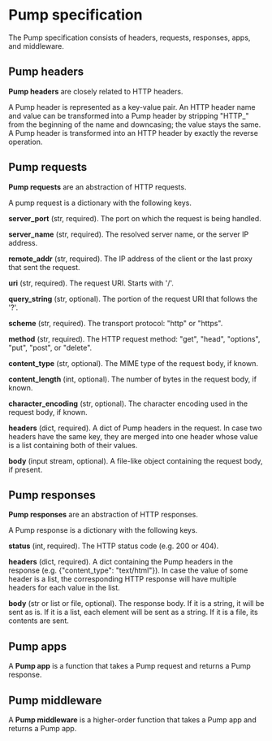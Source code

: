 # Pump specification

The Pump specification consists of headers, requests, responses, apps, and middleware.

## Pump headers

**Pump headers** are closely related to HTTP headers.

A Pump header is represented as a key-value pair.  An HTTP header name and value can be transformed into a Pump header by stripping "HTTP_" from the beginning of the name and downcasing; the value stays the same.  A Pump header is transformed into an HTTP header by exactly the reverse operation.

## Pump requests

**Pump requests** are an abstraction of HTTP requests.

A pump request is a dictionary with the following keys.

**server_port** (str, required).  The port on which the request is being handled.

**server_name** (str, required).  The resolved server name, or the server IP address.

**remote_addr** (str, required).  The IP address of the client or the last proxy that sent the request.

**uri** (str, required).  The request URI.  Starts with '/'.

**query_string** (str, optional).  The portion of the request URI that follows the '?'.

**scheme** (str, required).  The transport protocol: "http" or "https".

**method** (str, required).  The HTTP request method: "get", "head", "options", "put", "post", or "delete".

**content_type** (str, optional).  The MIME type of the request body, if known.

**content_length** (int, optional).  The number of bytes in the request body, if known.

**character_encoding** (str, optional).  The character encoding used in the request body, if known.

**headers** (dict, required).  A dict of Pump headers in the request.  In case two headers have the same key, they are merged into one header whose value is a list containing both of their values.

**body** (input stream, optional).  A file-like object containing the request body, if present.

## Pump responses

**Pump responses** are an abstraction of HTTP responses.

A Pump response is a dictionary with the following keys.

**status** (int, required).  The HTTP status code (e.g. 200 or 404).

**headers** (dict, required).  A dict containing the Pump headers in the response (e.g. {"content_type": "text/html"}).  In case the value of some header is a list, the corresponding HTTP response will have multiple headers for each value in the list.

**body** (str or list or file, optional).  The response body.  If it is a string, it will be sent as is.  If it is a list, each element will be sent as a string.  If it is a file, its contents are sent.

## Pump apps

A **Pump app** is a function that takes a Pump request and returns a Pump response.

## Pump middleware

A **Pump middleware** is a higher-order function that takes a Pump app and returns a Pump app.